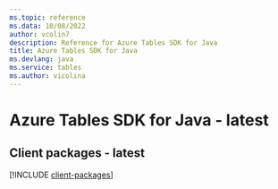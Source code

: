 ```yaml
---
ms.topic: reference
ms.data: 10/08/2022
author: vcolin7
description: Reference for Azure Tables SDK for Java
title: Azure Tables SDK for Java
ms.devlang: java
ms.service: tables
ms.author: vicolina
---
```

# Azure Tables SDK for Java - latest

## Client packages - latest
[!INCLUDE [client-packages](tables-client-index.md)]